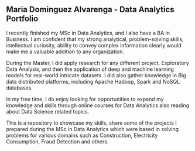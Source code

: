 ## Maria Dominguez Alvarenga - Data Analytics Portfolio

I recently finished my MSc in Data Analytics, and I also have a BA in Business.  I am confident that my strong analytical, problem-solving skills, intellectual curiosity, ability to convey complex information clearly would make me a valuable addition to any organization. 

During the Master, I did apply research for any different project, Exploratory Data Analysis, and then the application of deep and machine learning models for real-world intricate datasets. I did also gather knowledge in Big data distributed platforms, including Apache Hadoop, Spark and NoSQL databases.

In my free time, I do enjoy looking for opportunities to expand my knowledge and skills through online courses for Data Analytics also reading about Data Science related topics.

This is a repository to showcase my skills, share some of the projects I prepared during the MSc in Data Analytics which were based in solving problems for various domains such as Construction, Electricity Consumption, Fraud Detection and others. 
